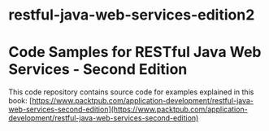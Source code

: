 # restful-java-web-services-edition2
Code Samples for RESTful Java Web Services - Second Edition
===========================================================
This code repository contains source code for examples explained in this book: [https://www.packtpub.com/application-development/restful-java-web-services-second-edition](https://www.packtpub.com/application-development/restful-java-web-services-second-edition)
